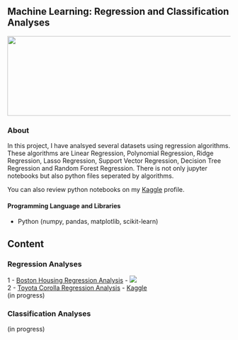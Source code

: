 ## Machine Learning: Regression and Classification Analyses

<img src="https://raw.githubusercontent.com/tolgahancepel/Machine-Learning-Regression-and-Classification-Analysis/master/Header.png"
data-canonical-src="https://raw.githubusercontent.com/tolgahancepel/Machine-Learning-Regression-and-Classification-Analysis/master/Header.png"
width="720" height="180" />

### About

In this project, I have analsyed several datasets using regression algorithms. These algorithms are Linear Regression, Polynomial Regression, Ridge Regression, Lasso Regression, Support Vector Regression, Decision Tree Regression and Random Forest Regression. There is not only jupyter notebooks but also python files seperated by algorithms.

You can also review python notebooks on my <a href="https://www.kaggle.com/tolgahancepel/kernels">Kaggle</a> profile.

#### Programming Language and Libraries
- Python (numpy, pandas, matplotlib, scikit-learn)

## Content
### Regression Analyses
1 - <a href="https://github.com/tolgahancepel/Machine-Learning-Regression-and-Classification-Analyses/blob/master/src/Regression/boston-housing-notebook.ipynb">Boston Housing Regression Analysis</a> - 
<a href="https://www.kaggle.com/tolgahancepel/boston-housing-regression-analysis">
  <img src="https://raw.githubusercontent.com/tolgahancepel/Machine-Learning-Regression-and-Classification-Analyses/master/img/kaggle-button.png"></img>
</a>
<br>
2 - <a href="src/2-ToyotaCorolla/toyota-corolla-notebook.ipynb">Toyota Corolla Regression Analysis</a> - 
<a href="https://www.kaggle.com/tolgahancepel/toyota-corolla-prices-regression-analysis">Kaggle</a>
<br>
(in progress)

### Classification Analyses
(in progress)
